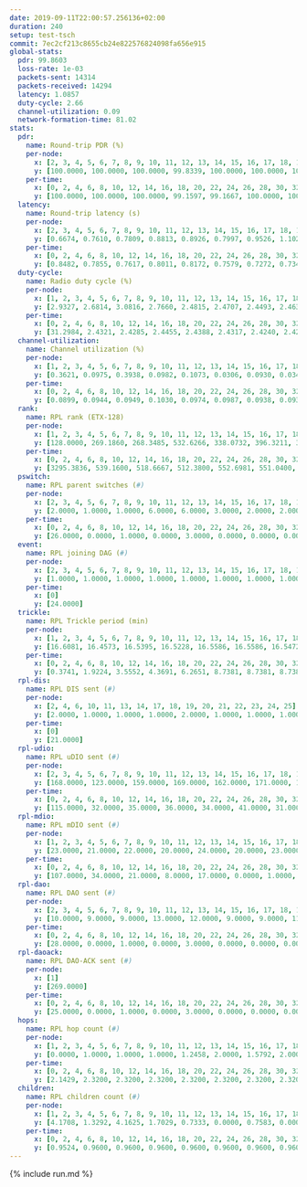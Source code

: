 ```yaml
---
date: 2019-09-11T22:00:57.256136+02:00
duration: 240
setup: test-tsch
commit: 7ec2cf213c8655cb24e822576824098fa656e915
global-stats:
  pdr: 99.8603
  loss-rate: 1e-03
  packets-sent: 14314
  packets-received: 14294
  latency: 1.0857
  duty-cycle: 2.66
  channel-utilization: 0.09
  network-formation-time: 81.02
stats:
  pdr:
    name: Round-trip PDR (%)
    per-node:
      x: [2, 3, 4, 5, 6, 7, 8, 9, 10, 11, 12, 13, 14, 15, 16, 17, 18, 19, 20, 21, 22, 23, 24, 25]
      y: [100.0000, 100.0000, 100.0000, 99.8339, 100.0000, 100.0000, 100.0000, 100.0000, 99.8328, 99.8299, 100.0000, 100.0000, 99.6627, 99.3186, 100.0000, 99.5041, 100.0000, 99.8353, 99.8384, 100.0000, 99.6678, 99.8358, 99.4975, 100.0000]
    per-time:
      x: [0, 2, 4, 6, 8, 10, 12, 14, 16, 18, 20, 22, 24, 26, 28, 30, 32, 34, 36, 38, 40, 42, 44, 46, 48, 50, 52, 54, 56, 58, 60, 62, 64, 66, 68, 70, 72, 74, 76, 78, 80, 82, 84, 86, 88, 90, 92, 94, 96, 98, 100, 102, 104, 106, 108, 110, 112, 114, 116, 118, 120, 122, 124, 126, 128, 130, 132, 134, 136, 138, 140, 142, 144, 146, 148, 150, 152, 154, 156, 158, 160, 162, 164, 166, 168, 170, 172, 174, 176, 178, 180, 182, 184, 186, 188, 190, 192, 194, 196, 198, 200, 202, 204, 206, 208, 210, 212, 214, 216, 218, 220, 222, 224, 226, 228, 230, 232, 234, 236, 238]
      y: [100.0000, 100.0000, 100.0000, 99.1597, 99.1667, 100.0000, 100.0000, 100.0000, 100.0000, 100.0000, 100.0000, 100.0000, 100.0000, 100.0000, 100.0000, 100.0000, 100.0000, 100.0000, 98.3333, 100.0000, 99.1667, 100.0000, 100.0000, 100.0000, 100.0000, 100.0000, 100.0000, 100.0000, 100.0000, 100.0000, 100.0000, 100.0000, 100.0000, 100.0000, 100.0000, 100.0000, 100.0000, 100.0000, 100.0000, 100.0000, 100.0000, 100.0000, 100.0000, 100.0000, 100.0000, 100.0000, 100.0000, 100.0000, 100.0000, 100.0000, 100.0000, 100.0000, 100.0000, 100.0000, 100.0000, 100.0000, 100.0000, 100.0000, 100.0000, 100.0000, 100.0000, 99.1667, 100.0000, 100.0000, 100.0000, 100.0000, 100.0000, 100.0000, 100.0000, 100.0000, 100.0000, 100.0000, 100.0000, 100.0000, 100.0000, 98.3333, 100.0000, 100.0000, 100.0000, 100.0000, 100.0000, 100.0000, 100.0000, 100.0000, 100.0000, 100.0000, 99.1667, 100.0000, 100.0000, 100.0000, 100.0000, 98.3333, 99.1667, 100.0000, 100.0000, 100.0000, 100.0000, 100.0000, 100.0000, 100.0000, 96.6667, 100.0000, 99.1667, 100.0000, 100.0000, 100.0000, 100.0000, 100.0000, 100.0000, 100.0000, 100.0000, 100.0000, 100.0000, 100.0000, 99.1667, 100.0000, 100.0000, 100.0000, 98.3333, 100.0000]
  latency:
    name: Round-trip latency (s)
    per-node:
      x: [2, 3, 4, 5, 6, 7, 8, 9, 10, 11, 12, 13, 14, 15, 16, 17, 18, 19, 20, 21, 22, 23, 24, 25]
      y: [0.6674, 0.7610, 0.7809, 0.8813, 0.8926, 0.7997, 0.9526, 1.1026, 0.9363, 1.1051, 1.0192, 0.9085, 1.1301, 1.0972, 0.9672, 1.1752, 1.2826, 1.2680, 1.1956, 1.2786, 1.2897, 1.5129, 1.4298, 1.5602]
    per-time:
      x: [0, 2, 4, 6, 8, 10, 12, 14, 16, 18, 20, 22, 24, 26, 28, 30, 32, 34, 36, 38, 40, 42, 44, 46, 48, 50, 52, 54, 56, 58, 60, 62, 64, 66, 68, 70, 72, 74, 76, 78, 80, 82, 84, 86, 88, 90, 92, 94, 96, 98, 100, 102, 104, 106, 108, 110, 112, 114, 116, 118, 120, 122, 124, 126, 128, 130, 132, 134, 136, 138, 140, 142, 144, 146, 148, 150, 152, 154, 156, 158, 160, 162, 164, 166, 168, 170, 172, 174, 176, 178, 180, 182, 184, 186, 188, 190, 192, 194, 196, 198, 200, 202, 204, 206, 208, 210, 212, 214, 216, 218, 220, 222, 224, 226, 228, 230, 232, 234, 236, 238]
      y: [0.8482, 0.7855, 0.7617, 0.8011, 0.8172, 0.7579, 0.7272, 0.7349, 0.7946, 0.7959, 0.7338, 0.7604, 0.7966, 0.7414, 0.7833, 0.7796, 0.7519, 0.6857, 0.7332, 0.6921, 0.8024, 0.6713, 0.7670, 0.7221, 0.6860, 0.7297, 0.7427, 0.7139, 0.7564, 0.7417, 0.7157, 0.7459, 0.6621, 0.7053, 0.6869, 0.8203, 0.8310, 0.7304, 0.7620, 0.7045, 0.7586, 0.7482, 0.7499, 0.7673, 0.7491, 0.6882, 0.6998, 0.7334, 0.7796, 0.7564, 0.7652, 0.6916, 0.6712, 0.7510, 0.7772, 0.7720, 0.7486, 0.7770, 0.7975, 0.8404, 0.9459, 0.8601, 0.8445, 0.8611, 0.8077, 0.9356, 1.1745, 0.9011, 0.8288, 0.8495, 0.7806, 1.0701, 1.5406, 1.2654, 1.0435, 0.9493, 0.8571, 1.0241, 1.5837, 1.5429, 1.4458, 1.1303, 0.9652, 1.1308, 1.6247, 1.6026, 1.6395, 1.5227, 1.2585, 1.1542, 1.6616, 1.7591, 1.7079, 1.7241, 1.6644, 1.4975, 1.6436, 1.6725, 1.6660, 1.7371, 1.7500, 1.7671, 1.7680, 1.7530, 1.7452, 1.7749, 1.6754, 1.7911, 1.7551, 1.7020, 1.7611, 1.7862, 1.7365, 1.7460, 1.7478, 1.7902, 1.7041, 1.7602, 1.6798, 1.7360]
  duty-cycle:
    name: Radio duty cycle (%)
    per-node:
      x: [1, 2, 3, 4, 5, 6, 7, 8, 9, 10, 11, 12, 13, 14, 15, 16, 17, 18, 19, 20, 21, 22, 23, 24, 25]
      y: [2.9327, 2.6814, 3.0816, 2.7660, 2.4815, 2.4707, 2.4493, 2.4635, 2.4830, 2.6256, 2.6261, 2.6315, 2.6316, 2.5942, 2.5253, 2.8111, 2.6270, 2.6563, 2.6325, 2.7944, 2.7111, 2.6465, 2.6392, 2.6922, 2.7384]
    per-time:
      x: [0, 2, 4, 6, 8, 10, 12, 14, 16, 18, 20, 22, 24, 26, 28, 30, 32, 34, 36, 38, 40, 42, 44, 46, 48, 50, 52, 54, 56, 58, 60, 62, 64, 66, 68, 70, 72, 74, 76, 78, 80, 82, 84, 86, 88, 90, 92, 94, 96, 98, 100, 102, 104, 106, 108, 110, 112, 114, 116, 118, 120, 122, 124, 126, 128, 130, 132, 134, 136, 138, 140, 142, 144, 146, 148, 150, 152, 154, 156, 158, 160, 162, 164, 166, 168, 170, 172, 174, 176, 178, 180, 182, 184, 186, 188, 190, 192, 194, 196, 198, 200, 202, 204, 206, 208, 210, 212, 214, 216, 218, 220, 222, 224, 226, 228, 230, 232, 234, 236, 238]
      y: [31.2984, 2.4321, 2.4285, 2.4455, 2.4388, 2.4317, 2.4240, 2.4211, 2.4334, 2.4216, 2.4342, 2.4021, 2.4217, 2.4246, 2.4520, 2.4270, 2.4321, 2.4169, 2.3930, 2.4150, 2.4065, 2.4243, 2.4201, 2.4120, 2.4049, 2.4069, 2.4161, 2.4164, 2.4127, 2.4194, 2.4179, 2.4150, 2.4169, 2.4101, 2.4060, 2.4173, 2.4219, 2.4158, 2.4023, 2.4041, 2.4101, 2.4085, 2.4137, 2.4096, 2.4023, 2.4085, 2.4018, 2.4064, 2.4086, 2.3964, 2.4136, 2.4007, 2.4026, 2.4063, 2.4091, 2.3857, 2.3901, 2.4173, 2.4142, 2.4137, 2.4084, 2.4061, 2.3994, 2.4241, 2.4066, 2.4077, 2.4097, 2.4128, 2.3968, 2.4071, 2.3978, 2.4038, 2.4051, 2.4007, 2.4063, 2.4089, 2.4257, 2.4123, 2.4096, 2.3853, 2.4014, 2.4085, 2.4060, 2.3984, 2.4051, 2.4135, 2.4092, 2.4143, 2.4114, 2.3930, 2.4143, 2.4261, 2.4168, 2.4274, 2.4231, 2.4127, 2.4107, 2.4039, 2.4064, 2.4064, 2.4120, 2.4283, 2.4356, 2.4339, 2.4274, 2.4359, 2.4245, 2.4170, 2.4367, 2.4306, 2.4312, 2.4241, 2.4174, 2.4194, 2.4238, 2.4510, 2.4237, 2.4344, 2.4297, 2.4259]
  channel-utilization:
    name: Channel utilization (%)
    per-node:
      x: [1, 2, 3, 4, 5, 6, 7, 8, 9, 10, 11, 12, 13, 14, 15, 16, 17, 18, 19, 20, 21, 22, 23, 24, 25]
      y: [0.3621, 0.0975, 0.3938, 0.0982, 0.1073, 0.0306, 0.0930, 0.0349, 0.0448, 0.0717, 0.0321, 0.0911, 0.1186, 0.0330, 0.0510, 0.2030, 0.0340, 0.0557, 0.0446, 0.0510, 0.0685, 0.0541, 0.0329, 0.0318, 0.0346]
    per-time:
      x: [0, 2, 4, 6, 8, 10, 12, 14, 16, 18, 20, 22, 24, 26, 28, 30, 32, 34, 36, 38, 40, 42, 44, 46, 48, 50, 52, 54, 56, 58, 60, 62, 64, 66, 68, 70, 72, 74, 76, 78, 80, 82, 84, 86, 88, 90, 92, 94, 96, 98, 100, 102, 104, 106, 108, 110, 112, 114, 116, 118, 120, 122, 124, 126, 128, 130, 132, 134, 136, 138, 140, 142, 144, 146, 148, 150, 152, 154, 156, 158, 160, 162, 164, 166, 168, 170, 172, 174, 176, 178, 180, 182, 184, 186, 188, 190, 192, 194, 196, 198, 200, 202, 204, 206, 208, 210, 212, 214, 216, 218, 220, 222, 224, 226, 228, 230, 232, 234, 236, 238]
      y: [0.0899, 0.0944, 0.0949, 0.1030, 0.0974, 0.0987, 0.0938, 0.0936, 0.0936, 0.0945, 0.0999, 0.0855, 0.0932, 0.0941, 0.1056, 0.0955, 0.0961, 0.0925, 0.0805, 0.0906, 0.0863, 0.0935, 0.0913, 0.0887, 0.0863, 0.0836, 0.0894, 0.0891, 0.0912, 0.0919, 0.0911, 0.0879, 0.0936, 0.0837, 0.0850, 0.0910, 0.0937, 0.0908, 0.0866, 0.0831, 0.0873, 0.0864, 0.0884, 0.0864, 0.0845, 0.0875, 0.0852, 0.0851, 0.0902, 0.0793, 0.0893, 0.0847, 0.0829, 0.0913, 0.0885, 0.0767, 0.0802, 0.0896, 0.0926, 0.0900, 0.0870, 0.0874, 0.0858, 0.0928, 0.0916, 0.0874, 0.0891, 0.0891, 0.0835, 0.0815, 0.0885, 0.0877, 0.0899, 0.0850, 0.0888, 0.0922, 0.0936, 0.0916, 0.0884, 0.0783, 0.0874, 0.0868, 0.0878, 0.0830, 0.0857, 0.0881, 0.0875, 0.0902, 0.0886, 0.0796, 0.0945, 0.0984, 0.0938, 0.0937, 0.0934, 0.0881, 0.0894, 0.0881, 0.0884, 0.0888, 0.0907, 0.1013, 0.1041, 0.1009, 0.0992, 0.0995, 0.0980, 0.0931, 0.1010, 0.0987, 0.0965, 0.0947, 0.0911, 0.0917, 0.0980, 0.1097, 0.0979, 0.1028, 0.1003, 0.0950]
  rank:
    name: RPL rank (ETX-128)
    per-node:
      x: [1, 2, 3, 4, 5, 6, 7, 8, 9, 10, 11, 12, 13, 14, 15, 16, 17, 18, 19, 20, 21, 22, 23, 24, 25]
      y: [128.0000, 269.1860, 268.3485, 532.6266, 338.0732, 396.3211, 372.0905, 427.8223, 446.8058, 414.4752, 810.5480, 410.1852, 431.9878, 560.0440, 523.5060, 450.4754, 548.5476, 586.7490, 572.7090, 589.6230, 585.3843, 586.7049, 960.8790, 720.8273, 710.0488]
    per-time:
      x: [0, 2, 4, 6, 8, 10, 12, 14, 16, 18, 20, 22, 24, 26, 28, 30, 32, 34, 36, 38, 40, 42, 44, 46, 48, 50, 52, 54, 56, 58, 60, 62, 64, 66, 68, 70, 72, 74, 76, 78, 80, 82, 84, 86, 88, 90, 92, 94, 96, 98, 100, 102, 104, 106, 108, 110, 112, 114, 116, 118, 120, 122, 124, 126, 128, 130, 132, 134, 136, 138, 140, 142, 144, 146, 148, 150, 152, 154, 156, 158, 160, 162, 164, 166, 168, 170, 172, 174, 176, 178, 180, 182, 184, 186, 188, 190, 192, 194, 196, 198, 200, 202, 204, 206, 208, 210, 212, 214, 216, 218, 220, 222, 224, 226, 228, 230, 232, 234, 236, 238]
      y: [3295.3836, 539.1600, 518.6667, 512.3800, 552.6981, 551.0400, 557.6600, 565.3200, 548.0196, 521.9608, 521.2308, 523.7843, 520.8039, 513.7451, 518.8235, 514.0377, 497.2600, 498.2800, 497.3200, 508.6923, 497.3000, 501.2222, 482.0392, 473.9000, 465.3600, 464.1200, 462.3400, 462.5000, 464.7000, 476.4231, 462.7800, 460.5294, 464.0600, 462.5000, 468.8600, 466.1373, 469.7059, 470.7200, 468.3529, 463.1154, 466.1600, 469.0400, 467.9038, 461.5600, 460.8824, 460.2000, 462.1373, 461.2941, 461.2745, 452.6471, 452.1569, 451.0800, 451.4118, 451.4400, 455.1373, 448.9800, 448.6000, 450.2745, 447.7255, 452.8000, 449.5200, 449.4200, 453.0980, 455.8039, 452.4510, 446.5400, 444.5400, 443.9800, 443.5200, 440.7800, 444.5098, 449.3000, 450.6200, 455.8077, 449.6000, 452.7200, 465.3019, 455.4906, 447.6200, 450.7400, 446.9216, 452.7400, 452.0196, 445.7400, 444.8400, 445.7451, 444.6000, 447.0392, 450.4600, 443.9800, 450.4444, 465.0588, 468.5577, 474.8000, 476.4400, 467.8654, 466.9200, 461.1698, 453.2200, 458.1346, 452.0800, 466.8113, 475.7885, 478.1000, 484.0800, 484.1923, 479.7800, 477.9623, 477.7255, 476.3077, 485.1400, 489.5000, 482.8431, 486.6000, 489.7451, 498.7593, 497.2308, 489.5000, 491.7800, 515.4528]
  pswitch:
    name: RPL parent switches (#)
    per-node:
      x: [2, 3, 4, 5, 6, 7, 8, 9, 10, 11, 12, 13, 14, 15, 16, 17, 18, 19, 20, 21, 22, 23, 24, 25]
      y: [2.0000, 1.0000, 1.0000, 6.0000, 6.0000, 3.0000, 2.0000, 2.0000, 2.0000, 10.0000, 3.0000, 6.0000, 10.0000, 9.0000, 4.0000, 12.0000, 3.0000, 4.0000, 5.0000, 2.0000, 4.0000, 8.0000, 10.0000, 7.0000]
    per-time:
      x: [0, 2, 4, 6, 8, 10, 12, 14, 16, 18, 20, 22, 24, 26, 28, 30, 32, 34, 36, 38, 40, 42, 44, 46, 48, 50, 52, 54, 56, 58, 60, 62, 64, 66, 68, 70, 72, 74, 76, 78, 80, 82, 84, 86, 88, 90, 92, 94, 96, 98, 100, 102, 104, 106, 108, 110, 112, 114, 116, 118, 120, 122, 124, 126, 128, 130, 132, 134, 136, 138, 140, 142, 144, 146, 148, 150, 152, 154, 156, 158, 160, 162, 164, 166, 168, 170, 172, 174, 176, 178, 180, 182, 184, 186, 188, 190, 192, 194, 196, 198, 200, 202, 204, 206, 208, 210, 212, 214, 216, 218, 220, 222, 224, 226, 228, 230, 232, 234, 236, 238]
      y: [26.0000, 0.0000, 1.0000, 0.0000, 3.0000, 0.0000, 0.0000, 0.0000, 1.0000, 1.0000, 2.0000, 1.0000, 1.0000, 1.0000, 1.0000, 3.0000, 0.0000, 0.0000, 0.0000, 2.0000, 0.0000, 4.0000, 1.0000, 0.0000, 0.0000, 0.0000, 0.0000, 0.0000, 0.0000, 2.0000, 0.0000, 1.0000, 0.0000, 0.0000, 0.0000, 1.0000, 1.0000, 0.0000, 1.0000, 2.0000, 0.0000, 0.0000, 2.0000, 0.0000, 1.0000, 0.0000, 1.0000, 1.0000, 1.0000, 1.0000, 1.0000, 0.0000, 1.0000, 0.0000, 1.0000, 0.0000, 0.0000, 1.0000, 1.0000, 0.0000, 0.0000, 0.0000, 1.0000, 1.0000, 1.0000, 0.0000, 0.0000, 0.0000, 0.0000, 0.0000, 1.0000, 0.0000, 0.0000, 2.0000, 0.0000, 0.0000, 3.0000, 3.0000, 0.0000, 0.0000, 1.0000, 0.0000, 1.0000, 0.0000, 0.0000, 1.0000, 0.0000, 1.0000, 0.0000, 0.0000, 4.0000, 1.0000, 2.0000, 0.0000, 0.0000, 2.0000, 0.0000, 3.0000, 0.0000, 2.0000, 0.0000, 3.0000, 2.0000, 0.0000, 0.0000, 2.0000, 0.0000, 3.0000, 1.0000, 2.0000, 0.0000, 0.0000, 1.0000, 0.0000, 1.0000, 4.0000, 2.0000, 0.0000, 0.0000, 3.0000]
  event:
    name: RPL joining DAG (#)
    per-node:
      x: [2, 3, 4, 5, 6, 7, 8, 9, 10, 11, 12, 13, 14, 15, 16, 17, 18, 19, 20, 21, 22, 23, 24, 25]
      y: [1.0000, 1.0000, 1.0000, 1.0000, 1.0000, 1.0000, 1.0000, 1.0000, 1.0000, 1.0000, 1.0000, 1.0000, 1.0000, 1.0000, 1.0000, 1.0000, 1.0000, 1.0000, 1.0000, 1.0000, 1.0000, 1.0000, 1.0000, 1.0000]
    per-time:
      x: [0]
      y: [24.0000]
  trickle:
    name: RPL Trickle period (min)
    per-node:
      x: [1, 2, 3, 4, 5, 6, 7, 8, 9, 10, 11, 12, 13, 14, 15, 16, 17, 18, 19, 20, 21, 22, 23, 24, 25]
      y: [16.6081, 16.4573, 16.5395, 16.5228, 16.5586, 16.5586, 16.5472, 16.5434, 16.5338, 16.5338, 16.4875, 16.5472, 16.5491, 16.5222, 16.4994, 16.5421, 16.5146, 16.5377, 16.5345, 16.5342, 16.5267, 16.4808, 16.5497, 16.6233, 16.5952]
    per-time:
      x: [0, 2, 4, 6, 8, 10, 12, 14, 16, 18, 20, 22, 24, 26, 28, 30, 32, 34, 36, 38, 40, 42, 44, 46, 48, 50, 52, 54, 56, 58, 60, 62, 64, 66, 68, 70, 72, 74, 76, 78, 80, 82, 84, 86, 88, 90, 92, 94, 96, 98, 100, 102, 104, 106, 108, 110, 112, 114, 116, 118, 120, 122, 124, 126, 128, 130, 132, 134, 136, 138, 140, 142, 144, 146, 148, 150, 152, 154, 156, 158, 160, 162, 164, 166, 168, 170, 172, 174, 176, 178, 180, 182, 184, 186, 188, 190, 192, 194, 196, 198, 200, 202, 204, 206, 208, 210, 212, 214, 216, 218, 220, 222, 224, 226, 228, 230, 232, 234, 236, 238]
      y: [0.3741, 1.9224, 3.5552, 4.3691, 6.2651, 8.7381, 8.7381, 8.7381, 8.7381, 17.4763, 17.4763, 17.4763, 17.4763, 17.4763, 17.4763, 17.4763, 17.4763, 17.4763, 17.4763, 17.4763, 17.4763, 17.4763, 17.4763, 17.4763, 17.4763, 17.4763, 17.4763, 17.4763, 17.4763, 17.4763, 17.4763, 17.4763, 17.4763, 17.4763, 17.4763, 17.4763, 17.4763, 17.4763, 17.4763, 17.4763, 17.4763, 17.4763, 17.4763, 17.4763, 17.4763, 17.4763, 17.4763, 17.4763, 17.4763, 17.4763, 17.4763, 17.4763, 17.4763, 17.4763, 17.4763, 17.4763, 17.4763, 17.4763, 17.4763, 17.4763, 17.4763, 17.4763, 17.4763, 17.4763, 17.4763, 17.4763, 17.4763, 17.4763, 17.4763, 17.4763, 17.4763, 17.4763, 17.4763, 17.4763, 17.4763, 17.4763, 17.4763, 17.4763, 17.4763, 17.4763, 17.4763, 17.4763, 17.4763, 17.4763, 17.4763, 17.4763, 17.4763, 17.4763, 17.4763, 17.4763, 17.4763, 17.4763, 17.4763, 17.4763, 17.4763, 17.4763, 17.4763, 17.4763, 17.4763, 17.4763, 17.4763, 17.4763, 17.4763, 17.4763, 17.4763, 17.4763, 17.4763, 17.4763, 17.4763, 17.4763, 17.4763, 17.4763, 17.4763, 17.4763, 17.4763, 17.4763, 17.4763, 17.4763, 17.4763, 17.4763]
  rpl-dis:
    name: RPL DIS sent (#)
    per-node:
      x: [2, 4, 6, 10, 11, 13, 14, 17, 18, 19, 20, 21, 22, 23, 24, 25]
      y: [2.0000, 1.0000, 1.0000, 1.0000, 2.0000, 1.0000, 1.0000, 1.0000, 1.0000, 2.0000, 2.0000, 1.0000, 1.0000, 1.0000, 1.0000, 2.0000]
    per-time:
      x: [0]
      y: [21.0000]
  rpl-udio:
    name: RPL uDIO sent (#)
    per-node:
      x: [2, 3, 4, 5, 6, 7, 8, 9, 10, 11, 12, 13, 14, 15, 16, 17, 18, 19, 20, 21, 22, 23, 24, 25]
      y: [168.0000, 123.0000, 159.0000, 169.0000, 162.0000, 171.0000, 168.0000, 166.0000, 162.0000, 170.0000, 166.0000, 158.0000, 167.0000, 167.0000, 147.0000, 171.0000, 166.0000, 161.0000, 172.0000, 169.0000, 165.0000, 171.0000, 165.0000, 171.0000]
    per-time:
      x: [0, 2, 4, 6, 8, 10, 12, 14, 16, 18, 20, 22, 24, 26, 28, 30, 32, 34, 36, 38, 40, 42, 44, 46, 48, 50, 52, 54, 56, 58, 60, 62, 64, 66, 68, 70, 72, 74, 76, 78, 80, 82, 84, 86, 88, 90, 92, 94, 96, 98, 100, 102, 104, 106, 108, 110, 112, 114, 116, 118, 120, 122, 124, 126, 128, 130, 132, 134, 136, 138, 140, 142, 144, 146, 148, 150, 152, 154, 156, 158, 160, 162, 164, 166, 168, 170, 172, 174, 176, 178, 180, 182, 184, 186, 188, 190, 192, 194, 196, 198, 200, 202, 204, 206, 208, 210, 212, 214, 216, 218, 220, 222, 224, 226, 228, 230, 232, 234, 236, 238]
      y: [115.0000, 32.0000, 35.0000, 36.0000, 34.0000, 41.0000, 31.0000, 31.0000, 34.0000, 30.0000, 32.0000, 32.0000, 34.0000, 34.0000, 32.0000, 39.0000, 27.0000, 35.0000, 33.0000, 31.0000, 32.0000, 32.0000, 35.0000, 30.0000, 30.0000, 31.0000, 29.0000, 37.0000, 29.0000, 35.0000, 30.0000, 33.0000, 32.0000, 32.0000, 30.0000, 33.0000, 27.0000, 35.0000, 38.0000, 35.0000, 33.0000, 28.0000, 30.0000, 31.0000, 31.0000, 33.0000, 32.0000, 29.0000, 34.0000, 27.0000, 29.0000, 33.0000, 34.0000, 31.0000, 34.0000, 32.0000, 33.0000, 33.0000, 32.0000, 30.0000, 36.0000, 29.0000, 34.0000, 27.0000, 29.0000, 33.0000, 29.0000, 35.0000, 32.0000, 28.0000, 30.0000, 35.0000, 31.0000, 27.0000, 31.0000, 39.0000, 35.0000, 31.0000, 31.0000, 30.0000, 30.0000, 29.0000, 30.0000, 34.0000, 32.0000, 30.0000, 29.0000, 35.0000, 34.0000, 30.0000, 40.0000, 36.0000, 30.0000, 35.0000, 31.0000, 33.0000, 31.0000, 37.0000, 30.0000, 29.0000, 33.0000, 30.0000, 37.0000, 35.0000, 28.0000, 33.0000, 34.0000, 31.0000, 30.0000, 29.0000, 35.0000, 27.0000, 32.0000, 30.0000, 34.0000, 36.0000, 28.0000, 32.0000, 29.0000, 32.0000]
  rpl-mdio:
    name: RPL mDIO sent (#)
    per-node:
      x: [1, 2, 3, 4, 5, 6, 7, 8, 9, 10, 11, 12, 13, 14, 15, 16, 17, 18, 19, 20, 21, 22, 23, 24, 25]
      y: [23.0000, 21.0000, 22.0000, 20.0000, 24.0000, 20.0000, 23.0000, 21.0000, 21.0000, 20.0000, 20.0000, 21.0000, 20.0000, 20.0000, 20.0000, 21.0000, 21.0000, 21.0000, 21.0000, 21.0000, 21.0000, 21.0000, 20.0000, 20.0000, 21.0000]
    per-time:
      x: [0, 2, 4, 6, 8, 10, 12, 14, 16, 18, 20, 22, 24, 26, 28, 30, 32, 34, 36, 38, 40, 42, 44, 46, 48, 50, 52, 54, 56, 58, 60, 62, 64, 66, 68, 70, 72, 74, 76, 78, 80, 82, 84, 86, 88, 90, 92, 94, 96, 98, 100, 102, 104, 106, 108, 110, 112, 114, 116, 118, 120, 122, 124, 126, 128, 130, 132, 134, 136, 138, 140, 142, 144, 146, 148, 150, 152, 154, 156, 158, 160, 162, 164, 166, 168, 170, 172, 174, 176, 178, 180, 182, 184, 186, 188, 190, 192, 194, 196, 198, 200, 202, 204, 206, 208, 210, 212, 214, 216, 218, 220, 222, 224, 226, 228, 230, 232, 234, 236, 238]
      y: [107.0000, 34.0000, 21.0000, 8.0000, 17.0000, 0.0000, 1.0000, 8.0000, 16.0000, 0.0000, 0.0000, 0.0000, 0.0000, 3.0000, 7.0000, 6.0000, 7.0000, 2.0000, 0.0000, 0.0000, 0.0000, 0.0000, 4.0000, 6.0000, 8.0000, 5.0000, 2.0000, 0.0000, 0.0000, 0.0000, 0.0000, 7.0000, 7.0000, 3.0000, 8.0000, 0.0000, 0.0000, 0.0000, 0.0000, 0.0000, 7.0000, 9.0000, 3.0000, 5.0000, 1.0000, 0.0000, 0.0000, 0.0000, 7.0000, 4.0000, 6.0000, 1.0000, 7.0000, 0.0000, 0.0000, 0.0000, 0.0000, 7.0000, 3.0000, 7.0000, 8.0000, 0.0000, 0.0000, 0.0000, 0.0000, 0.0000, 8.0000, 5.0000, 6.0000, 6.0000, 0.0000, 0.0000, 0.0000, 0.0000, 1.0000, 8.0000, 5.0000, 6.0000, 5.0000, 0.0000, 0.0000, 0.0000, 0.0000, 7.0000, 5.0000, 2.0000, 8.0000, 3.0000, 0.0000, 0.0000, 0.0000, 0.0000, 5.0000, 4.0000, 6.0000, 6.0000, 4.0000, 0.0000, 0.0000, 0.0000, 3.0000, 3.0000, 5.0000, 8.0000, 6.0000, 0.0000, 0.0000, 0.0000, 0.0000, 2.0000, 10.0000, 3.0000, 7.0000, 3.0000, 0.0000, 0.0000, 0.0000, 0.0000, 2.0000, 10.0000]
  rpl-dao:
    name: RPL DAO sent (#)
    per-node:
      x: [2, 3, 4, 5, 6, 7, 8, 9, 10, 11, 12, 13, 14, 15, 16, 17, 18, 19, 20, 21, 22, 23, 24, 25]
      y: [10.0000, 9.0000, 9.0000, 13.0000, 12.0000, 9.0000, 9.0000, 11.0000, 10.0000, 13.0000, 10.0000, 14.0000, 14.0000, 13.0000, 13.0000, 15.0000, 10.0000, 11.0000, 12.0000, 9.0000, 11.0000, 14.0000, 15.0000, 12.0000]
    per-time:
      x: [0, 2, 4, 6, 8, 10, 12, 14, 16, 18, 20, 22, 24, 26, 28, 30, 32, 34, 36, 38, 40, 42, 44, 46, 48, 50, 52, 54, 56, 58, 60, 62, 64, 66, 68, 70, 72, 74, 76, 78, 80, 82, 84, 86, 88, 90, 92, 94, 96, 98, 100, 102, 104, 106, 108, 110, 112, 114, 116, 118, 120, 122, 124, 126, 128, 130, 132, 134, 136, 138, 140, 142, 144, 146, 148, 150, 152, 154, 156, 158, 160, 162, 164, 166, 168, 170, 172, 174, 176, 178, 180, 182, 184, 186, 188, 190, 192, 194, 196, 198, 200, 202, 204, 206, 208, 210, 212, 214, 216, 218, 220, 222, 224, 226, 228, 230, 232, 234, 236, 238]
      y: [28.0000, 0.0000, 1.0000, 0.0000, 3.0000, 0.0000, 0.0000, 0.0000, 1.0000, 1.0000, 2.0000, 1.0000, 1.0000, 1.0000, 17.0000, 3.0000, 1.0000, 0.0000, 1.0000, 2.0000, 0.0000, 4.0000, 2.0000, 1.0000, 1.0000, 1.0000, 0.0000, 0.0000, 10.0000, 4.0000, 1.0000, 1.0000, 0.0000, 2.0000, 0.0000, 3.0000, 2.0000, 2.0000, 1.0000, 3.0000, 0.0000, 0.0000, 6.0000, 5.0000, 3.0000, 0.0000, 1.0000, 2.0000, 2.0000, 1.0000, 2.0000, 1.0000, 2.0000, 2.0000, 2.0000, 0.0000, 1.0000, 7.0000, 3.0000, 1.0000, 0.0000, 2.0000, 2.0000, 2.0000, 2.0000, 1.0000, 2.0000, 2.0000, 3.0000, 0.0000, 1.0000, 4.0000, 3.0000, 4.0000, 0.0000, 1.0000, 4.0000, 4.0000, 1.0000, 0.0000, 2.0000, 1.0000, 3.0000, 0.0000, 0.0000, 3.0000, 3.0000, 3.0000, 2.0000, 1.0000, 8.0000, 3.0000, 4.0000, 1.0000, 2.0000, 3.0000, 1.0000, 3.0000, 0.0000, 4.0000, 1.0000, 7.0000, 2.0000, 1.0000, 1.0000, 3.0000, 2.0000, 5.0000, 1.0000, 4.0000, 0.0000, 1.0000, 2.0000, 0.0000, 4.0000, 7.0000, 4.0000, 1.0000, 0.0000, 5.0000]
  rpl-daoack:
    name: RPL DAO-ACK sent (#)
    per-node:
      x: [1]
      y: [269.0000]
    per-time:
      x: [0, 2, 4, 6, 8, 10, 12, 14, 16, 18, 20, 22, 24, 26, 28, 30, 32, 34, 36, 38, 40, 42, 44, 46, 48, 50, 52, 54, 56, 58, 60, 62, 64, 66, 68, 70, 72, 74, 76, 78, 80, 82, 84, 86, 88, 90, 92, 94, 96, 98, 100, 102, 104, 106, 108, 110, 112, 114, 116, 118, 120, 122, 124, 126, 128, 130, 132, 134, 136, 138, 140, 142, 144, 146, 148, 150, 152, 154, 156, 158, 160, 162, 164, 166, 168, 170, 172, 174, 176, 178, 180, 182, 184, 186, 188, 190, 192, 194, 196, 198, 200, 202, 204, 206, 208, 210, 212, 214, 216, 218, 220, 222, 224, 226, 228, 230, 232, 234, 236, 238]
      y: [25.0000, 0.0000, 1.0000, 0.0000, 3.0000, 0.0000, 0.0000, 0.0000, 1.0000, 1.0000, 2.0000, 1.0000, 1.0000, 1.0000, 16.0000, 3.0000, 1.0000, 0.0000, 1.0000, 2.0000, 0.0000, 4.0000, 2.0000, 1.0000, 1.0000, 1.0000, 0.0000, 0.0000, 9.0000, 5.0000, 1.0000, 1.0000, 0.0000, 2.0000, 0.0000, 3.0000, 2.0000, 2.0000, 1.0000, 3.0000, 0.0000, 0.0000, 6.0000, 5.0000, 3.0000, 0.0000, 1.0000, 2.0000, 2.0000, 1.0000, 2.0000, 1.0000, 2.0000, 2.0000, 2.0000, 0.0000, 1.0000, 7.0000, 3.0000, 1.0000, 0.0000, 2.0000, 2.0000, 2.0000, 2.0000, 1.0000, 2.0000, 2.0000, 3.0000, 0.0000, 1.0000, 4.0000, 3.0000, 4.0000, 0.0000, 1.0000, 4.0000, 4.0000, 1.0000, 0.0000, 2.0000, 1.0000, 3.0000, 0.0000, 0.0000, 3.0000, 3.0000, 3.0000, 2.0000, 1.0000, 7.0000, 2.0000, 3.0000, 2.0000, 2.0000, 3.0000, 1.0000, 3.0000, 0.0000, 4.0000, 1.0000, 6.0000, 2.0000, 1.0000, 1.0000, 3.0000, 2.0000, 5.0000, 1.0000, 4.0000, 0.0000, 1.0000, 2.0000, 0.0000, 4.0000, 5.0000, 4.0000, 1.0000, 0.0000, 5.0000]
  hops:
    name: RPL hop count (#)
    per-node:
      x: [1, 2, 3, 4, 5, 6, 7, 8, 9, 10, 11, 12, 13, 14, 15, 16, 17, 18, 19, 20, 21, 22, 23, 24, 25]
      y: [0.0000, 1.0000, 1.0000, 1.0000, 1.2458, 2.0000, 1.5792, 2.0000, 2.0000, 2.0000, 3.0628, 2.0000, 2.0917, 3.0000, 2.4083, 2.1542, 2.7292, 3.0542, 3.1000, 3.3138, 3.1548, 3.1000, 4.1548, 4.1088, 4.1088]
    per-time:
      x: [0, 2, 4, 6, 8, 10, 12, 14, 16, 18, 20, 22, 24, 26, 28, 30, 32, 34, 36, 38, 40, 42, 44, 46, 48, 50, 52, 54, 56, 58, 60, 62, 64, 66, 68, 70, 72, 74, 76, 78, 80, 82, 84, 86, 88, 90, 92, 94, 96, 98, 100, 102, 104, 106, 108, 110, 112, 114, 116, 118, 120, 122, 124, 126, 128, 130, 132, 134, 136, 138, 140, 142, 144, 146, 148, 150, 152, 154, 156, 158, 160, 162, 164, 166, 168, 170, 172, 174, 176, 178, 180, 182, 184, 186, 188, 190, 192, 194, 196, 198, 200, 202, 204, 206, 208, 210, 212, 214, 216, 218, 220, 222, 224, 226, 228, 230, 232, 234, 236, 238]
      y: [2.1429, 2.3200, 2.3200, 2.3200, 2.3200, 2.3200, 2.3200, 2.3200, 2.3200, 2.3200, 2.3200, 2.3200, 2.3200, 2.3200, 2.3200, 2.3200, 2.3200, 2.3200, 2.3200, 2.3000, 2.2800, 2.3000, 2.3200, 2.3200, 2.3200, 2.3200, 2.3200, 2.3200, 2.3200, 2.3200, 2.3200, 2.3000, 2.2800, 2.2800, 2.2800, 2.2800, 2.2800, 2.2800, 2.2800, 2.2800, 2.2800, 2.2800, 2.2800, 2.3200, 2.3200, 2.3200, 2.3200, 2.3200, 2.3200, 2.3200, 2.3400, 2.3600, 2.3600, 2.3600, 2.3600, 2.3600, 2.3600, 2.3600, 2.3600, 2.3200, 2.3200, 2.3200, 2.3200, 2.3200, 2.3200, 2.3200, 2.3200, 2.3200, 2.3200, 2.3200, 2.3200, 2.3200, 2.3200, 2.3200, 2.3200, 2.3200, 2.3200, 2.3200, 2.3200, 2.3200, 2.3200, 2.3200, 2.3200, 2.3200, 2.3200, 2.3200, 2.3200, 2.3000, 2.2800, 2.2800, 2.4000, 2.5000, 2.4800, 2.4800, 2.4800, 2.4800, 2.4800, 2.3200, 2.3200, 2.3200, 2.3200, 2.4600, 2.6800, 2.6800, 2.6800, 2.6800, 2.6800, 2.6800, 2.6400, 2.5400, 2.5200, 2.5200, 2.5200, 2.5200, 2.5400, 2.6600, 2.7400, 2.7200, 2.7200, 2.7000]
  children:
    name: RPL children count (#)
    per-node:
      x: [1, 2, 3, 4, 5, 6, 7, 8, 9, 10, 11, 12, 13, 14, 15, 16, 17, 18, 19, 20, 21, 22, 23, 24, 25]
      y: [4.1708, 1.3292, 4.1625, 1.7029, 0.7333, 0.0000, 0.7583, 0.0000, 0.2542, 1.2833, 0.0000, 0.7917, 2.0042, 0.0000, 0.3625, 3.2750, 0.0000, 0.5667, 0.2917, 0.6109, 1.0251, 0.6583, 0.0000, 0.0000, 0.0000]
    per-time:
      x: [0, 2, 4, 6, 8, 10, 12, 14, 16, 18, 20, 22, 24, 26, 28, 30, 32, 34, 36, 38, 40, 42, 44, 46, 48, 50, 52, 54, 56, 58, 60, 62, 64, 66, 68, 70, 72, 74, 76, 78, 80, 82, 84, 86, 88, 90, 92, 94, 96, 98, 100, 102, 104, 106, 108, 110, 112, 114, 116, 118, 120, 122, 124, 126, 128, 130, 132, 134, 136, 138, 140, 142, 144, 146, 148, 150, 152, 154, 156, 158, 160, 162, 164, 166, 168, 170, 172, 174, 176, 178, 180, 182, 184, 186, 188, 190, 192, 194, 196, 198, 200, 202, 204, 206, 208, 210, 212, 214, 216, 218, 220, 222, 224, 226, 228, 230, 232, 234, 236, 238]
      y: [0.9524, 0.9600, 0.9600, 0.9600, 0.9600, 0.9600, 0.9600, 0.9600, 0.9600, 0.9600, 0.9600, 0.9600, 0.9600, 0.9600, 0.9600, 0.9600, 0.9600, 0.9600, 0.9600, 0.9600, 0.9600, 0.9600, 0.9600, 0.9600, 0.9600, 0.9600, 0.9600, 0.9600, 0.9600, 0.9600, 0.9600, 0.9600, 0.9600, 0.9600, 0.9600, 0.9600, 0.9600, 0.9600, 0.9600, 0.9600, 0.9600, 0.9600, 0.9600, 0.9600, 0.9600, 0.9600, 0.9600, 0.9600, 0.9600, 0.9600, 0.9600, 0.9600, 0.9600, 0.9600, 0.9600, 0.9600, 0.9600, 0.9600, 0.9600, 0.9600, 0.9600, 0.9600, 0.9600, 0.9600, 0.9600, 0.9600, 0.9600, 0.9600, 0.9600, 0.9600, 0.9600, 0.9600, 0.9600, 0.9600, 0.9600, 0.9600, 0.9600, 0.9600, 0.9600, 0.9600, 0.9600, 0.9600, 0.9600, 0.9600, 0.9600, 0.9600, 0.9600, 0.9600, 0.9600, 0.9600, 0.9600, 0.9600, 0.9600, 0.9600, 0.9600, 0.9600, 0.9600, 0.9600, 0.9600, 0.9600, 0.9600, 0.9600, 0.9600, 0.9600, 0.9600, 0.9600, 0.9600, 0.9600, 0.9600, 0.9600, 0.9600, 0.9600, 0.9600, 0.9600, 0.9600, 0.9600, 0.9600, 0.9600, 0.9600, 0.9600]
---
```


{% include run.md %}

